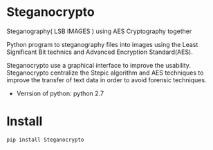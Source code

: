 Steganocrypto
==============
Steganography( LSB IMAGES ) using AES Cryptography together

Python program to steganography files into images using the Least Significant Bit technics and Advanced Encryption Standard(AES).

Steganocrypto use a graphical interface to improve the usability. Steganocrypto centralize the Stepic algorithm and AES techniques to improve the transfer of text data in order to avoid forensic techniques.

- Verrsion of python: python 2.7

Install
=

` pip install Steganocrypto `
